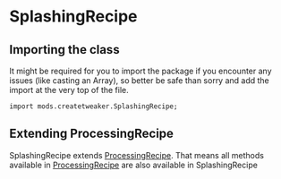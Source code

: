 # SplashingRecipe

## Importing the class

It might be required for you to import the package if you encounter any issues (like casting an Array), so better be safe than sorry and add the import at the very top of the file.
```zenscript
import mods.createtweaker.SplashingRecipe;
```


## Extending ProcessingRecipe

SplashingRecipe extends [ProcessingRecipe](/mods/createtweaker/recipes/type/ProcessingRecipe). That means all methods available in [ProcessingRecipe](/mods/createtweaker/recipes/type/ProcessingRecipe) are also available in SplashingRecipe

